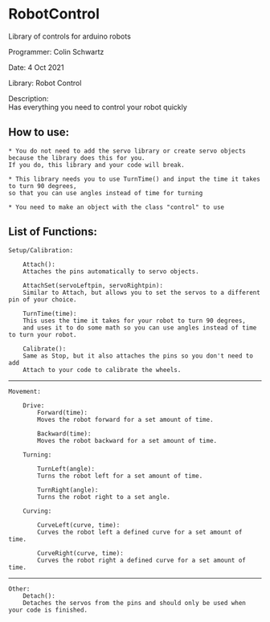 # RobotControl
Library of controls for arduino robots


Programmer: Colin Schwartz

Date: 4 Oct 2021

Library: Robot Control

Description:                                           
Has everything you need to control your robot quickly  



How to use:
---------------------------------------
	* You do not need to add the servo library or create servo objects because the library does this for you. 
	If you do, this library and your code will break.
	
	* This library needs you to use TurnTime() and input the time it takes to turn 90 degrees, 
	so that you can use angles instead of time for turning
	
	* You need to make an object with the class "control" to use


List of Functions:
---------------------------------------
	Setup/Calibration:

		Attach():
		Attaches the pins automatically to servo objects.

		AttachSet(servoLeftpin, servoRightpin):
		Similar to Attach, but allows you to set the servos to a different pin of your choice.      
		
		TurnTime(time):				
		This uses the time it takes for your robot to turn 90 degrees, 
		and uses it to do some math so you can use angles instead of time to turn your robot.

		Calibrate():
		Same as Stop, but it also attaches the pins so you don't need to add 
		Attach to your code to calibrate the wheels.

---------------------------------------

	Movement:

		Drive:
			Forward(time):
			Moves the robot forward for a set amount of time.

			Backward(time):
			Moves the robot backward for a set amount of time.

		Turning:

			TurnLeft(angle):
			Turns the robot left for a set amount of time.

			TurnRight(angle):
			Turns the robot right to a set angle.

		Curving:

			CurveLeft(curve, time):
			Curves the robot left a defined curve for a set amount of time.

			CurveRight(curve, time):
			Curves the robot right a defined curve for a set amount of time.

---------------------------------------

	Other:
		Detach():
		Detaches the servos from the pins and should only be used when your code is finished.
